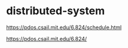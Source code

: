 # distributed-system

https://pdos.csail.mit.edu/6.824/schedule.html

https://pdos.csail.mit.edu/6.824/
